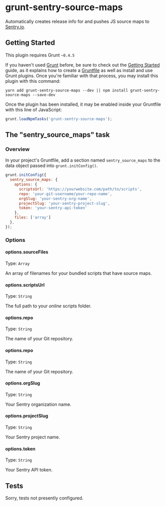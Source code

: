 # grunt-sentry-source-maps

Automatically creates release info for and pushes JS source maps to [Sentry.io](https://sentry.io).

## Getting Started
This plugin requires Grunt `~0.4.5`

If you haven't used [Grunt](http://gruntjs.com/) before, be sure to check out the [Getting Started](http://gruntjs.com/getting-started) guide, as it explains how to create a [Gruntfile](http://gruntjs.com/sample-gruntfile) as well as install and use Grunt plugins. Once you're familiar with that process, you may install this plugin with this command:

```shell
yarn add grunt-sentry-source-maps --dev || npm install grunt-sentry-source-maps --save-dev
```

Once the plugin has been installed, it may be enabled inside your Gruntfile with this line of JavaScript:

```js
grunt.loadNpmTasks('grunt-sentry-source-maps');
```

## The "sentry_source_maps" task

### Overview
In your project's Gruntfile, add a section named `sentry_source_maps` to the data object passed into `grunt.initConfig()`.

```js
grunt.initConfig({
  sentry_source_maps: {
    options: {
      scriptsUrl: 'https://yourwebsite.com/path/to/scripts',
      repo: 'your-git-username/your-repo-name',
      orgSlug: 'your-sentry-org-name',
      projectSlug: 'your-sentry-project-slug',
      token: 'your-sentry-api-token'
    },
    files: ['array']
  },
});
```

### Options

#### options.sourceFiles
Type: `Array`

An array of filenames for your bundled scripts that have source maps.

#### options.scriptsUrl
Type: `String`

The full path to your *online* scripts folder.

#### options.repo
Type: `String`

The name of your Git repository.

#### options.repo
Type: `String`

The name of your Git repository.

#### options.orgSlug
Type: `String`

Your Sentry organization name.

#### options.projectSlug
Type: `String`

Your Sentry project name.

#### options.token
Type: `String`

Your Sentry API token.

## Tests

Sorry, tests not presently configured.
